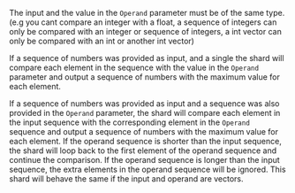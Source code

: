 The input and the value in the `Operand` parameter must be of the same type. (e.g you cant compare an integer with a float, a sequence of integers can only be compared with an integer or sequence of integers, a int vector can only be compared with an int or another int vector)

If a sequence of numbers was provided as input, and a single  the shard will compare each element in the sequence with the value in the `Operand` parameter and output a sequence of numbers with the maximum value for each element.

If a sequence of numbers was provided as input and a sequence was also provided in the `Operand` parameter, the shard will compare each element in the input sequence with the corresponding element in the `Operand` sequence and output a sequence of numbers with the maximum value for each element. If the operand sequence is shorter than the input sequence, the shard will loop back to the first element of the operand sequence and continue the comparison. If the operand sequence is longer than the input sequence, the extra elements in the operand sequence will be ignored. This shard will behave the same if the input and operand are vectors.

